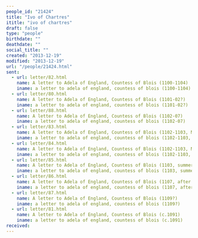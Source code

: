 ```yaml
---
people_id: "21424"
title: "Ivo of Chartres"
ititle: "ivo of chartres"
draft: false
type: "people"
birthdate: ""
deathdate: ""
social_title: ""
created: "2013-12-19"
modified: "2013-12-19"
url: "/people/21424.html"
sent:
  - url: letter/82.html
    name: A letter to Adela of England, Countess of Blois (1100-1104)
    iname: a letter to adela of england, countess of blois (1100-1104)
  - url: letter/80.html
    name: A letter to Adela of England, Countess of Blois (1101-02?)
    iname: a letter to adela of england, countess of blois (1101-02?)
  - url: letter/88.html
    name: A letter to Adela of England, Countess of Blois (1102-07)
    iname: a letter to adela of england, countess of blois (1102-07)
  - url: letter/83.html
    name: A letter to Adela of England, Countess of Blois (1102-1103, May 17)
    iname: a letter to adela of england, countess of blois (1102-1103, may 17)
  - url: letter/84.html
    name: A letter to Adela of England, Countess of Blois (1102-1103, May 17)
    iname: a letter to adela of england, countess of blois (1102-1103, may 17)
  - url: letter/85.html
    name: A letter to Adela of England, Countess of Blois (1103, summer/early autumn)
    iname: a letter to adela of england, countess of blois (1103, summer/early autumn)
  - url: letter/86.html
    name: A letter to Adela of England, Countess of Blois (1107, after Easter, April 14)
    iname: a letter to adela of england, countess of blois (1107, after easter, april 14)
  - url: letter/87.html
    name: A letter to Adela of England, Countess of Blois (1109?)
    iname: a letter to adela of england, countess of blois (1109?)
  - url: letter/81.html
    name: A letter to Adela of England, Countess of Blois (c.1091)
    iname: a letter to adela of england, countess of blois (c.1091)
received:
---
```


